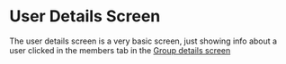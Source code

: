 # User Details Screen

The user details screen is a very basic screen, just showing info about a user clicked in the members tab in the <a href="Group-Details-Screen.md"> Group details screen </a>